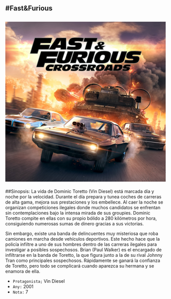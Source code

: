 #Fast&Furious
---
![Screenshot](img/fastfurious.png)
---
##Sinopsis:
La vida de Dominic Toretto (Vin Diesel) está marcada día y noche por la velocidad. Durante el día prepara y tunea coches de carreras de alta gama, mejora sus prestaciones y los embellece. Al caer la noche se organizan competiciones ilegales donde muchos candidatos se enfrentan sin contemplaciones bajo la intensa mirada de sus groupies. Dominic Toretto compite en ellas con su propio bólido a 280 kilómetros por hora, consiguiendo numerosas sumas de dinero gracias a sus victorias.

Sin embargo, existe una banda de delincuentes muy misteriosa que roba camiones en marcha desde vehículos deportivos. Este hecho hace que la policía infiltre a uno de sus hombres dentro de las carreras ilegales para investigar a posibles sospechosos. Brian (Paul Walker) es el encargado de infiltrarse en la banda de Toretto, la que figura junto a la de su rival Johnny Tran como principales sospechosos. Rápidamente se ganará la confianza de Toretto, pero todo se complicará cuando aparezca su hermana y se enamora de ella.

* `Protagonista;` Vin Diesel
* `Any:` 2001
* `Nota:` 7

